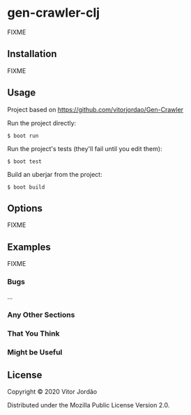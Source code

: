 # gen-crawler-clj

FIXME

## Installation

FIXME

## Usage

Project based on https://github.com/vitorjordao/Gen-Crawler

Run the project directly:

    $ boot run

Run the project's tests (they'll fail until you edit them):

    $ boot test

Build an uberjar from the project:

    $ boot build

## Options

FIXME

## Examples

FIXME

### Bugs

...

### Any Other Sections
### That You Think
### Might be Useful

## License

Copyright © 2020 Vitor Jordão

Distributed under the Mozilla Public License Version 2.0.
